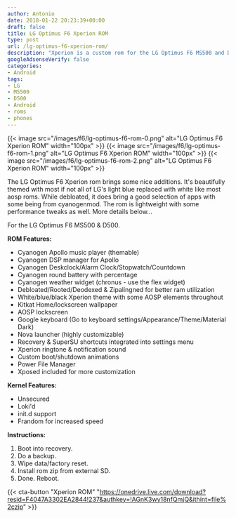 ```yaml
---
author: Antonio
date: 2018-01-22 20:23:39+00:00
draft: false
title: LG Optimus F6 Xperion ROM
type: post
url: /lg-optimus-f6-xperion-rom/
description: "Xperion is a custom rom for the LG Optimus F6 MS500 and D500. The rom has been styled and enhanced to improve the performance and overall user experience."
googleAdsenseVerify: false
categories:
- Android
tags:
- LG
- MS500
- D500
- Android
- roms
- phones
---
```


{{< image src="/images/f6/lg-optimus-f6-rom-0.png" alt="LG Optimus F6 Xperion ROM" width="100px" >}}
{{< image src="/images/f6/lg-optimus-f6-rom-1.png" alt="LG Optimus F6 Xperion ROM" width="100px" >}}
{{< image src="/images/f6/lg-optimus-f6-rom-2.png" alt="LG Optimus F6 Xperion ROM" width="100px" >}}

The LG Optimus F6 Xperion rom brings some nice additions. It's beautifully themed with most if not all of LG's light blue replaced with white like most aosp roms. While debloated, it does bring a good selection of apps with some being from cyanogenmod. The rom is lightweight with some performance tweaks as well. More details below...

<!--more-->

For the LG Optimus F6 MS500 & D500.

**ROM Features:**

- Cyanogen Apollo music player (themable)
- Cyanogen DSP manager for Apollo
- Cyanogen Deskclock/Alarm Clock/Stopwatch/Countdown
- Cyanogen round battery with percentage
- Cyanogen weather widget (chronus - use the flex widget)
- Debloated/Rooted/Deodexed & Zipalingned for better ram utilization
- White/blue/black Xperion theme with some AOSP elements throughout
- Kitkat Home/lockscreen wallpaper
- AOSP lockscreen
- Google keyboard (Go to keyboard settings/Appearance/Theme/Material Dark)
- Nova launcher (highly customizable)
- Recovery & SuperSU shortcuts integrated into settings menu
- Xperion ringtone & notification sound
- Custom boot/shutdown animations
- Power File Manager
- Xposed included for more customization

**Kernel Features:**

- Unsecured
- Loki'd
- init.d support
- Frandom for increased speed

**Instructions:**

1. Boot into recovery.
2. Do a backup.
3. Wipe data/factory reset.
4. Install rom zip from external SD.
5. Done. Reboot.

{{< cta-button "Xperion ROM" "https://onedrive.live.com/download?resid=F4047A3302EA2844!237&authkey=!AGnK3wy18nfQmjQ&ithint=file%2czip" >}}
